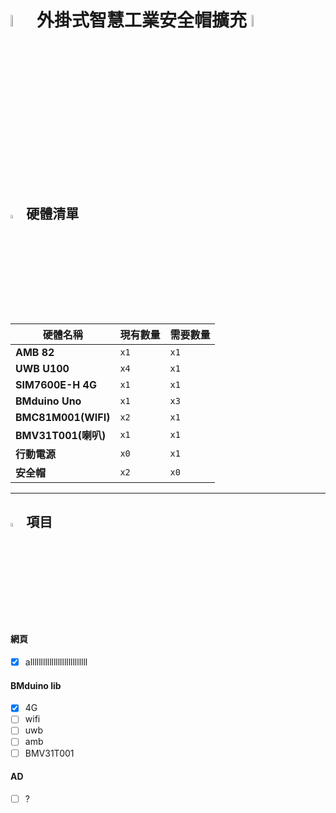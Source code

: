 # <img src="https://media.discordapp.net/stickers/867827427501408266.png" width="7%" alt="goose"> 外掛式智慧工業安全帽擴充 <img src="https://media.discordapp.net/stickers/867827427501408266.png" width="7%" alt="goose">
## <img src="https://cdn.discordapp.com/attachments/997472083414106163/1399103694003507300/flushed-rotate-unscreen.gif?ex=6887c85a&is=688676da&hm=d38ba159add03820943e8d9bb280dee2a4e699284671efb4d6fb389cffe38f74&" width="4%" alt="cat"> 硬體清單
| 硬體名稱            | 現有數量 | 需要數量 |
| ------------------- | -------- | -------- |
| **AMB 82**          | `x1`     | `x1`     |
| **UWB U100**        | `x4`     | `x1`     |
| **SIM7600E-H 4G**   | `x1`     | `x1`     |
| **BMduino Uno**     | `x1`     | `x3`     |
| **BMC81M001(WIFI)** | `x2`     | `x1`     |
| **BMV31T001(喇叭)** | `x1`     | `x1`     |
| **行動電源**        | `x0`     | `x1`     |
| **安全帽**          | `x2`     | `x0`     |

---

## <img src="https://cdn3.emoji.gg/emojis/48188-cat-cips.gif" width="4%" alt="cat"> 項目
#### 網頁
- [x] alllllllllllllllllllllllllll


#### BMduino lib
- [x] 4G
- [ ] wifi
- [ ] uwb
- [ ] amb
- [ ] BMV31T001

#### AD
- [ ] ?
